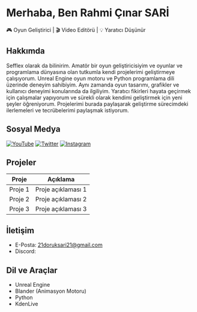 # Merhaba, Ben Rahmi Çınar SARİ


🎮 Oyun Geliştirici | 🎬 Video Editörü | 💡 Yaratıcı Düşünür

## Hakkımda

Sefflex olarak da bilinirim. Amatör bir oyun geliştiricisiyim ve oyunlar ve programlama dünyasına olan tutkumla kendi projelerimi geliştirmeye çalışıyorum. Unreal Engine oyun motoru ve Python programlama dili üzerinde deneyim sahibiyim. Aynı zamanda oyun tasarımı, grafikler ve kullanıcı deneyimi konularında da ilgiliyim. Yaratıcı fikirleri hayata geçirmek için çalışmalar yapıyorum ve sürekli olarak kendimi geliştirmek için yeni şeyler öğreniyorum. Projelerimi burada paylaşarak geliştirme sürecimdeki ilerlemeleri ve tecrübelerimi paylaşmak istiyorum.

## Sosyal Medya

[![YouTube](https://img.shields.io/badge/YouTube-FF0000?style=for-the-badge&logo=youtube&logoColor=white)](https://www.youtube.com/@sefflex)
[![Twitter](https://img.shields.io/badge/Twitter-1DA1F2?style=for-the-badge&logo=twitter&logoColor=white)](https://twitter.com/Sefflex_)
[![Instagram](https://img.shields.io/badge/Instagram-E4405F?style=for-the-badge&logo=instagram&logoColor=white)](https://www.instagram.com/cina_r_21/)

## Projeler

| Proje        | Açıklama           |
|--------------|--------------------|
| Proje 1      | Proje açıklaması 1 |
| Proje 2      | Proje açıklaması 2 |
| Proje 3      | Proje açıklaması 3 |

## İletişim
- E-Posta: 21doruksari21@gmail.com
- Discord: 

## Dil ve Araçlar

- Unreal Engine
- Blander (Animasyon Motoru)
- Python
- KdenLive

